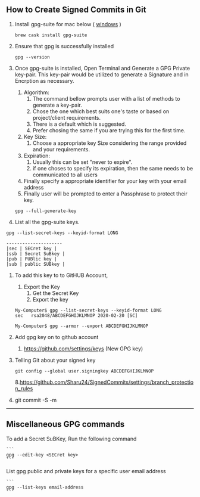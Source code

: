 ## How to Create Signed Commits in Git

1. Install gpg-suite for mac below ( [windows](https://gpgtools.org/) )

   ```
   brew cask install gpg-suite
   ```

2. Ensure that gpg is successfully installed

   ```
   gpg --version
   ```

3. Once gpg-suite is installed, Open Terminal and Generate a GPG Private key-pair. This key-pair would be utilized to generate a Signature and in Encrption as necessary.

   1. Algorithm:
      1. The command bellow prompts user with a list of methods to generate a key-pair.
      2. Chose the one which best suits one's taste or based on project/client requirements.
      3. There is a default which is suggested.
      4. Prefer chosing the same if you are trying this for the first time.
   2. Key Size:
      1. Choose a appropriate key Size considering the range provided and your requirements.
   3. Expiration:
      1. Usually this can be set "never to expire".
      2. if one choses to specify its expiration, then the same needs to be communicated to all users
   4. Finally specify a appropriate identifier for your key with your email address
   5. Finally user will be prompted to enter a Passphrase to protect their key.

   ```
   gpg --full-generate-key
   ```

4. List all the gpg-suite keys.

```
gpg --list-secret-keys --keyid-format LONG
```

    ---------------------
    |sec | SECret key |
    |ssb | Secret SuBkey |
    |pub | PUBlic key |
    |sub | public SUBkey |

1. To add this key to to GitHUB Account,

   1. Export the Key
      1. Get the Secret Key
      2. Export the key

   ```
   My-Computer$ gpg --list-secret-keys --keyid-format LONG
   sec   rsa2048/ABCDEFGHIJKLMNOP 2020-02-20 [SC]
   ```

   ```
   My-Computer$ gpg --armor --export ABCDEFGHIJKLMNOP
   ```

2. Add gpg key on to github account

   1. https://github.com/settings/keys (New GPG key)

3. Telling Git about your signed key

   ```
   git config --global user.signingkey ABCDEFGHIJKLMNOP

   ```

   8.https://github.com/Sharu24/SignedCommits/settings/branch_protection_rules

4. git commit -S -m <your-commit-mmessage>

---

## Miscellaneous GPG commands

To add a Secret SuBKey, Run the following command

    ```
    gpg --edit-key <SECret key>
    ```

List gpg public and private keys for a specific user email address

    ```
    gpg --list-keys email-address
    ```

